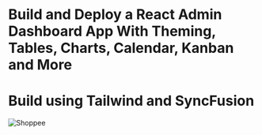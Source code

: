 # Build and Deploy a React Admin Dashboard App With Theming, Tables, Charts, Calendar, Kanban and More

# Build using Tailwind and SyncFusion

![Shoppee](https://i.ibb.co/W6g39w3/image.png)
